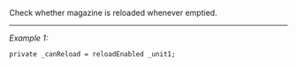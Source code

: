 Check whether magazine is reloaded whenever emptied.


---
*Example 1:*
```sqf
private _canReload = reloadEnabled _unit1;
```